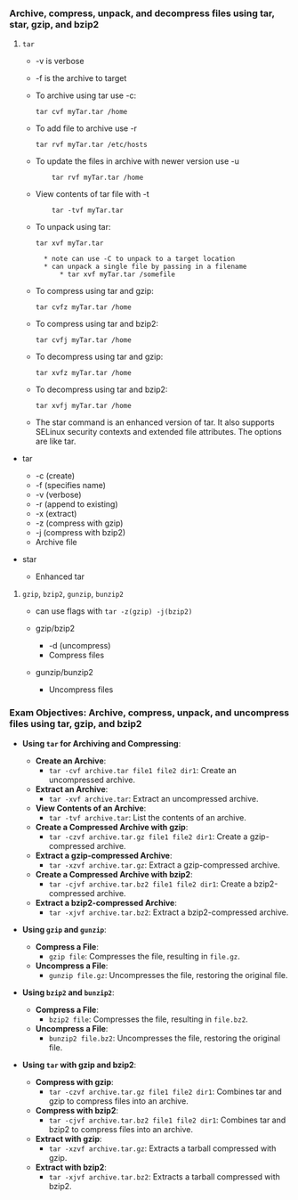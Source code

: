 ### Archive, compress, unpack, and decompress files using tar, star, gzip, and bzip2

1. `tar`
    * -v is verbose
    * -f is the archive to target

    * To archive using tar use -c:
        ```shell
        tar cvf myTar.tar /home
        ``` 

    * To add file to archive use -r
        ```shell
        tar rvf myTar.tar /etc/hosts
        ```
    
    * To update the files in archive with newer version use -u
        ```shell
            tar rvf myTar.tar /home
        ```
    * View contents of tar file with -t
        ```shell
            tar -tvf myTar.tar
        ```

    * To unpack using tar:
        ```shell
        tar xvf myTar.tar
        ``` 
            * note can use -C to unpack to a target location
            * can unpack a single file by passing in a filename
                * tar xvf myTar.tar /somefile


    * To compress using tar and gzip:
        ```shell
        tar cvfz myTar.tar /home
        ``` 

    * To compress using tar and bzip2:
        ```shell
        tar cvfj myTar.tar /home
        ``` 

    * To decompress using tar and gzip:
        ```shell
        tar xvfz myTar.tar /home
        ``` 

    * To decompress using tar and bzip2:
        ```shell
        tar xvfj myTar.tar /home
        ``` 

    * The star command is an enhanced version of tar. It also supports SELinux security contexts and extended file attributes. The options are like tar.



* tar
    * -c (create)
    * -f (specifies name)
    * -v (verbose)
    * -r (append to existing)
    * -x (extract)
    * -z (compress with gzip)
    * -j (compress with bzip2)
    * Archive file


* star
    * Enhanced tar

1. `gzip`, `bzip2`, `gunzip`, `bunzip2`
    * can use flags with `tar -z(gzip) -j(bzip2)`

    * gzip/bzip2
        * -d (uncompress)
        * Compress files

    * gunzip/bunzip2
        * Uncompress files


### Exam Objectives:  Archive, compress, unpack, and uncompress files using tar, gzip, and bzip2


* **Using `tar` for Archiving and Compressing**:
  * **Create an Archive**:
    * `tar -cvf archive.tar file1 file2 dir1`: Create an uncompressed archive.
  * **Extract an Archive**:
    * `tar -xvf archive.tar`: Extract an uncompressed archive.
  * **View Contents of an Archive**:
    * `tar -tvf archive.tar`: List the contents of an archive.
  * **Create a Compressed Archive with gzip**:
    * `tar -czvf archive.tar.gz file1 file2 dir1`: Create a gzip-compressed archive.
  * **Extract a gzip-compressed Archive**:
    * `tar -xzvf archive.tar.gz`: Extract a gzip-compressed archive.
  * **Create a Compressed Archive with bzip2**:
    * `tar -cjvf archive.tar.bz2 file1 file2 dir1`: Create a bzip2-compressed archive.
  * **Extract a bzip2-compressed Archive**:
    * `tar -xjvf archive.tar.bz2`: Extract a bzip2-compressed archive.

* **Using `gzip` and `gunzip`**:
  * **Compress a File**:
    * `gzip file`: Compresses the file, resulting in `file.gz`.
  * **Uncompress a File**:
    * `gunzip file.gz`: Uncompresses the file, restoring the original file.

* **Using `bzip2` and `bunzip2`**:
  * **Compress a File**:
    * `bzip2 file`: Compresses the file, resulting in `file.bz2`.
  * **Uncompress a File**:
    * `bunzip2 file.bz2`: Uncompresses the file, restoring the original file.

* **Using `tar` with gzip and bzip2**:
  * **Compress with gzip**:
    * `tar -czvf archive.tar.gz file1 file2 dir1`: Combines tar and gzip to compress files into an archive.
  * **Compress with bzip2**:
    * `tar -cjvf archive.tar.bz2 file1 file2 dir1`: Combines tar and bzip2 to compress files into an archive.
  * **Extract with gzip**:
    * `tar -xzvf archive.tar.gz`: Extracts a tarball compressed with gzip.
  * **Extract with bzip2**:
    * `tar -xjvf archive.tar.bz2`: Extracts a tarball compressed with bzip2.
